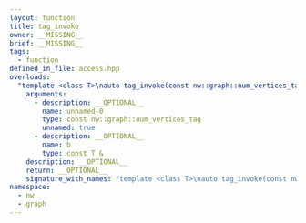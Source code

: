 ```yaml
---
layout: function
title: tag_invoke
owner: __MISSING__
brief: __MISSING__
tags:
  - function
defined_in_file: access.hpp
overloads:
  "template <class T>\nauto tag_invoke(const nw::graph::num_vertices_tag, const T &)":
    arguments:
      - description: __OPTIONAL__
        name: unnamed-0
        type: const nw::graph::num_vertices_tag
        unnamed: true
      - description: __OPTIONAL__
        name: b
        type: const T &
    description: __OPTIONAL__
    return: __OPTIONAL__
    signature_with_names: "template <class T>\nauto tag_invoke(const nw::graph::num_vertices_tag, const T & b)"
namespace:
  - nw
  - graph
---
```

